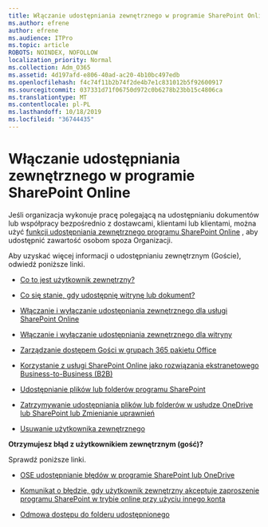 ```yaml
---
title: Włączanie udostępniania zewnętrznego w programie SharePoint Online
ms.author: efrene
author: efrene
ms.audience: ITPro
ms.topic: article
ROBOTS: NOINDEX, NOFOLLOW
localization_priority: Normal
ms.collection: Adm_O365
ms.assetid: 4d197afd-e806-40ad-ac20-4b10bc497edb
ms.openlocfilehash: f4c74f11b2b74f2de4b7e1c831012b5f92600917
ms.sourcegitcommit: 037331d71f06750d972c0b6278b23bb15c4806ca
ms.translationtype: MT
ms.contentlocale: pl-PL
ms.lasthandoff: 10/18/2019
ms.locfileid: "36744435"
---
```

# <a name="enable-external-sharing-in-sharepoint-online"></a>Włączanie udostępniania zewnętrznego w programie SharePoint Online

Jeśli organizacja wykonuje pracę polegającą na udostępnianiu dokumentów lub współpracy bezpośrednio z dostawcami, klientami lub klientami, można użyć [funkcji udostępniania zewnętrznego programu SharePoint Online](https://docs.microsoft.com/sharepoint/external-sharing-overview) , aby udostępnić zawartość osobom spoza Organizacji.

Aby uzyskać więcej informacji o udostępnianiu zewnętrznym (Goście), odwiedź poniższe linki.

- [Co to jest użytkownik zewnętrzny?](https://docs.microsoft.com/sharepoint/external-sharing-overview#what-is-an-external-user)

- [Co się stanie, gdy udostępnię witrynę lub dokument?](https://docs.microsoft.com/sharepoint/external-sharing-overview#what-happens-when-i-share-a-site-or-document)

- [Włączanie i wyłączanie udostępniania zewnętrznego dla usługi SharePoint Online](https://docs.microsoft.com/sharepoint/turn-external-sharing-on-or-off)

- [Włączanie i wyłączanie udostępniania zewnętrznego dla witryny](https://docs.microsoft.com/sharepoint/change-external-sharing-site)

- [Zarządzanie dostępem Gości w grupach 365 pakietu Office](https://docs.microsoft.com/office365/admin/create-groups/manage-guest-access-in-groups?view=o365-worldwide)

- [Korzystanie z usługi SharePoint Online jako rozwiązania ekstranetowego Business-to-Business (B2B)](https://docs.microsoft.com/sharepoint/create-b2b-extranet)

- [Udostępnianie plików lub folderów programu SharePoint](https://support.office.com/article/share-sharepoint-files-or-folders-1fe37332-0f9a-4719-970e-d2578da4941c)

- [Zatrzymywanie udostępniania plików lub folderów w usłudze OneDrive lub SharePoint lub Zmienianie uprawnień](https://support.office.com/article/stop-sharing-onedrive-or-sharepoint-files-or-folders-or-change-permissions-0a36470f-d7fe-40a0-bd74-0ac6c1e13323)

- [Usuwanie użytkownika zewnętrznego](https://docs.microsoft.com/sharepoint/remove-users#delete-a-guest-from-the-microsoft-365-admin-center)

**Otrzymujesz błąd z użytkownikiem zewnętrznym (gość)?**

Sprawdź poniższe linki. 

- [OSE udostępnianie błędów w programie SharePoint lub OneDrive](https://docs.microsoft.com/sharepoint/sharepoint-onedrive-error-message)

- [Komunikat o błędzie, gdy użytkownik zewnętrzny akceptuje zaproszenie programu SharePoint w trybie online przy użyciu innego konta](https://docs.microsoft.com/sharepoint/support/sharing-and-permissions/error-when-external-user-accepts-an-invitation-by-using-another-account)

- [Odmowa dostępu do folderu udostępnionego](https://docs.microsoft.com/sharepoint/support/sharing-and-permissions/cannot-access-shared-folder)
